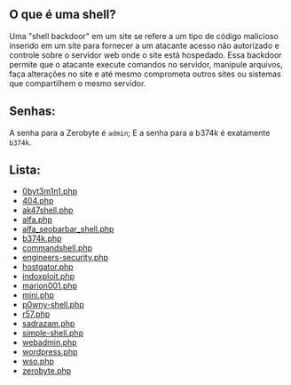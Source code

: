 ## O que é uma shell?
Uma "shell backdoor" em um site se refere a um tipo de código malicioso inserido em um site para fornecer a um atacante acesso não autorizado e controle sobre o servidor web onde o site está hospedado. Essa backdoor permite que o atacante execute comandos no servidor, manipule arquivos, faça alterações no site e até mesmo comprometa outros sites ou sistemas que compartilhem o mesmo servidor.

## Senhas:
A senha para a Zerobyte é `admin`;
E a senha para a b374k é exatamente `b374k`.

## Lista:
- [0byt3m1n1.php](https://github.com/aristides18/shell-list/blob/master/Shells/0byt3m1n1.php)
- [404.php](https://github.com/aristides18/shell-list/blob/master/Shells/404.php)
- [ak47shell.php](https://github.com/aristides18/shell-list/blob/master/Shells/ak47shell.php)
- [alfa.php](https://github.com/aristides18/shell-list/blob/master/Shells/alfa.php)
- [alfa_seobarbar_shell.php](https://github.com/aristides18/shell-list/blob/master/Shells/alfa_seobarbar_shell.php)
- [b374k.php](https://github.com/aristides18/shell-list/blob/master/Shells/b374k.php)
- [commandshell.php](https://github.com/aristides18/shell-list/blob/master/Shells/commandshell.php)
- [engineers-security.php](https://github.com/aristides18/shell-list/blob/master/Shells/engineers-security.php)
- [hostgator.php](https://github.com/aristides18/shell-list/blob/master/Shells/hostgator.php)
- [indoxploit.php](https://github.com/aristides18/shell-list/blob/master/Shells/indoxploit.php)
- [marion001.php](https://github.com/aristides18/shell-list/blob/master/Shells/marion001.php)
- [mini.php](https://github.com/aristides18/shell-list/blob/master/Shells/mini.php)
- [p0wny-shell.php](https://github.com/aristides18/shell-list/blob/master/Shells/p0wny-shell.php)
- [r57.php](https://github.com/aristides18/shell-list/blob/master/Shells/r57.php)
- [sadrazam.php](https://github.com/aristides18/shell-list/blob/master/Shells/sadrazam.php)
- [simple-shell.php](https://github.com/aristides18/shell-list/blob/master/Shells/simple-shell.php)
- [webadmin.php](https://github.com/aristides18/shell-list/blob/master/Shells/webadmin.php)
- [wordpress.php](https://github.com/aristides18/shell-list/blob/master/Shells/wordpress.php)
- [wso.php](https://github.com/aristides18/shell-list/blob/master/Shells/wso.php)
- [zerobyte.php](https://github.com/aristides18/shell-list/blob/master/Shells/zerobyte.php)
